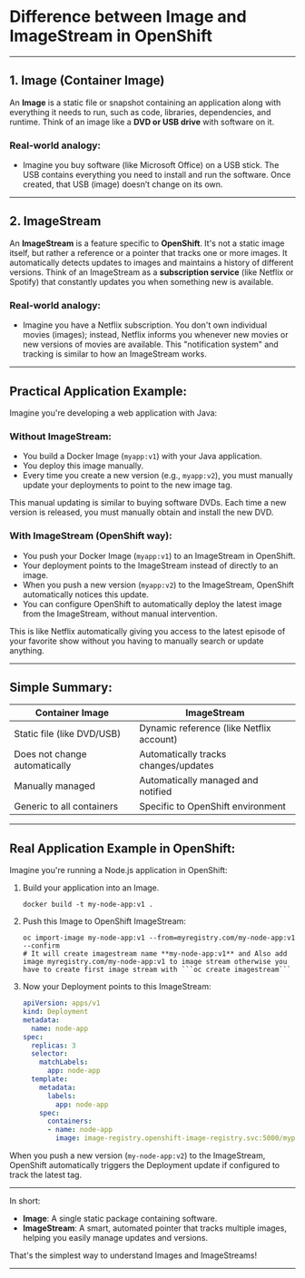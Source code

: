 # Difference between Image and ImageStream in OpenShift
* * *

**1\. Image (Container Image)**
-------------------------------

An **Image** is a static file or snapshot containing an application along with everything it needs to run, such as code, libraries, dependencies, and runtime. Think of an image like a **DVD or USB drive** with software on it.

### **Real-world analogy:**

*   Imagine you buy software (like Microsoft Office) on a USB stick. The USB contains everything you need to install and run the software. Once created, that USB (image) doesn’t change on its own.

* * *

**2\. ImageStream**
-------------------

An **ImageStream** is a feature specific to **OpenShift**. It's not a static image itself, but rather a reference or a pointer that tracks one or more images. It automatically detects updates to images and maintains a history of different versions. Think of an ImageStream as a **subscription service** (like Netflix or Spotify) that constantly updates you when something new is available.

### **Real-world analogy:**

*   Imagine you have a Netflix subscription. You don't own individual movies (images); instead, Netflix informs you whenever new movies or new versions of movies are available. This "notification system" and tracking is similar to how an ImageStream works.

* * *

**Practical Application Example:**
----------------------------------

Imagine you're developing a web application with Java:

### **Without ImageStream:**

*   You build a Docker Image (`myapp:v1`) with your Java application.
*   You deploy this image manually.
*   Every time you create a new version (e.g., `myapp:v2`), you must manually update your deployments to point to the new image tag.

This manual updating is similar to buying software DVDs. Each time a new version is released, you must manually obtain and install the new DVD.

### **With ImageStream (OpenShift way):**

*   You push your Docker Image (`myapp:v1`) to an ImageStream in OpenShift.
*   Your deployment points to the ImageStream instead of directly to an image.
*   When you push a new version (`myapp:v2`) to the ImageStream, OpenShift automatically notices this update.
*   You can configure OpenShift to automatically deploy the latest image from the ImageStream, without manual intervention.

This is like Netflix automatically giving you access to the latest episode of your favorite show without you having to manually search or update anything.

* * *

**Simple Summary:**
-------------------

| Container Image | ImageStream |
| --- | --- |
| Static file (like DVD/USB) | Dynamic reference (like Netflix account) |
| Does not change automatically | Automatically tracks changes/updates |
| Manually managed | Automatically managed and notified |
| Generic to all containers | Specific to OpenShift environment |

* * *

**Real Application Example in OpenShift:**
------------------------------------------

Imagine you're running a Node.js application in OpenShift:

1.  Build your application into an Image.
    ```
    docker build -t my-node-app:v1 .
    ```
2.  Push this Image to OpenShift ImageStream:
    ```
    oc import-image my-node-app:v1 --from=myregistry.com/my-node-app:v1 --confirm
    # It will create imagestream name **my-node-app:v1** and Also add image myregistry.com/my-node-app:v1 to image stream otherwise you have to create first image stream with ```oc create imagestream```
    ```
3.  Now your Deployment points to this ImageStream:
    ```yaml
    apiVersion: apps/v1
    kind: Deployment
    metadata:
      name: node-app
    spec:
      replicas: 3
      selector:
        matchLabels:
          app: node-app
      template:
        metadata:
          labels:
            app: node-app
        spec:
          containers:
          - name: node-app
            image: image-registry.openshift-image-registry.svc:5000/myproject/my-node-app:latest
    ```

When you push a new version (`my-node-app:v2`) to the ImageStream, OpenShift automatically triggers the Deployment update if configured to track the latest tag.

* * *

In short:

*   **Image**: A single static package containing software.
*   **ImageStream**: A smart, automated pointer that tracks multiple images, helping you easily manage updates and versions.

That's the simplest way to understand Images and ImageStreams!



---
